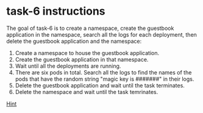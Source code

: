 # task-6 instructions

The goal of task-6 is to create a namespace, create the guestbook application in the namespace, search all the logs for each deployment, then delete the guestbook application and the namespace:

1. Create a namespace to house the guestbook application.
2. Create the guestbook application in that namespace.
3. Wait until all the deployments are running.
4. There are six pods in total. Search all the logs to find the names of the pods that have the random string "magic key is #######" in their logs. 
5. Delete the guestbook application and wait until the task terminates.
6. Delete the namespace and wait until the task temrinates.

[Hint](https://github.com/ux-studies/summer-2021/blob/main/studies/study-0/tasks/hints/task-6-hint.md)
